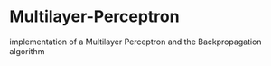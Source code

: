 # Multilayer-Perceptron
implementation of a Multilayer Perceptron and the Backpropagation algorithm
